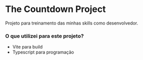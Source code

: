 # The Countdown Project
Projeto para treinamento das minhas skills como desenvolvedor.

### O que utilizei para este projeto?
- Vite para build
- Typescript para programação